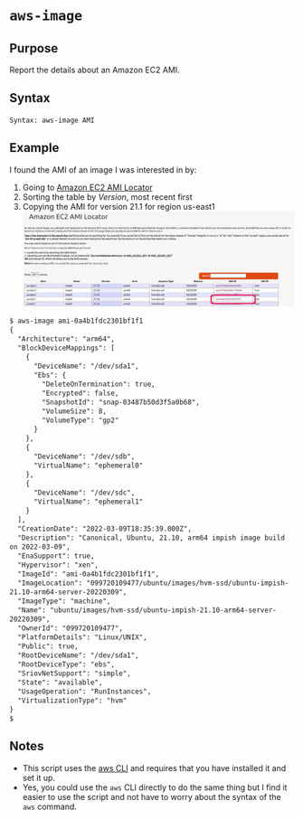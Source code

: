 # `aws-image`

## Purpose
Report the details about an Amazon EC2 AMI.

## Syntax
```
Syntax: aws-image AMI
```

## Example
I found the AMI of an image I was interested in by:
1. Going to [Amazon EC2 AMI Locator](https://cloud-images.ubuntu.com/locator/ec2/)
1. Sorting the table by _Version_, most recent first
1. Copying the AMI for version 21.1 for region us-east1
  ![Ubuntu AMI example](images/ubuntu-ami-example.png)

```
$ aws-image ami-0a4b1fdc2301bf1f1
{
  "Architecture": "arm64",
  "BlockDeviceMappings": [
    {
      "DeviceName": "/dev/sda1",
      "Ebs": {
        "DeleteOnTermination": true,
        "Encrypted": false,
        "SnapshotId": "snap-03487b50d3f5a0b68",
        "VolumeSize": 8,
        "VolumeType": "gp2"
      }
    },
    {
      "DeviceName": "/dev/sdb",
      "VirtualName": "ephemeral0"
    },
    {
      "DeviceName": "/dev/sdc",
      "VirtualName": "ephemeral1"
    }
  ],
  "CreationDate": "2022-03-09T18:35:39.000Z",
  "Description": "Canonical, Ubuntu, 21.10, arm64 impish image build on 2022-03-09",
  "EnaSupport": true,
  "Hypervisor": "xen",
  "ImageId": "ami-0a4b1fdc2301bf1f1",
  "ImageLocation": "099720109477/ubuntu/images/hvm-ssd/ubuntu-impish-21.10-arm64-server-20220309",
  "ImageType": "machine",
  "Name": "ubuntu/images/hvm-ssd/ubuntu-impish-21.10-arm64-server-20220309",
  "OwnerId": "099720109477",
  "PlatformDetails": "Linux/UNIX",
  "Public": true,
  "RootDeviceName": "/dev/sda1",
  "RootDeviceType": "ebs",
  "SriovNetSupport": "simple",
  "State": "available",
  "UsageOperation": "RunInstances",
  "VirtualizationType": "hvm"
}
$ 
```

## Notes

- This script uses the [aws CLI](https://aws.amazon.com/cli/) and requires that you have installed it and set it up.
- Yes, you could use the `aws` CLI directly to do the same thing but I find it easier to use the script and not have to worry about the syntax of the `aws` command.
